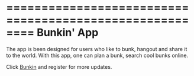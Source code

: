 ========================================================
Bunkin' App
========================================================

The app is been designed for users who like to bunk, hangout and share it to the world.
With this app, one can plan a bunk, search cool bunks online.


Click [Bunkin](https://www.bunkin.co) and register for more updates.
